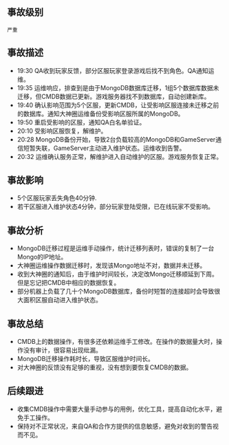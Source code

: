 
## 事故级别

`严重`

## 事故描述

* 19:30 QA收到玩家反馈，部分区服玩家登录游戏后找不到角色。QA通知运维。
* 19:35 运维响应，排查到是由于MongoDB数据库迁移，1组5个数据库数据未迁移，但CMDB数据已更新。游戏服务器找不到数据库，自动创建新库。
* 19:40 确认影响范围为5个区服，更新CMDB，让受影响区服连接未迁移之前的数据库。通知大神圈运维备份受影响区服所属的MongoDB。
* 19:50 重启受影响的区服，通知QA白名单验证。
* 20:10 受影响区服恢复，解维护。
* 20:28 MongoDB备份开始，导致2台负载较高的MongoDB和GameServer通信短暂失联，GameServer主动进入维护状态。运维收到告警。
* 20:32 运维确认服务正常，解维护进入自动维护的区服。游戏服务恢复正常。

## 事故影响

* 5个区服玩家丢失角色40分钟.
* 若干区服进入维护状态4分钟，部分玩家登陆受限，已在线玩家不受影响。

## 事故分析

* MongoDB迁移过程是运维手动操作，统计迁移列表时，错误的复制了一台Mongo的IP地址。
* 大神圈运维操作数据迁移时，发现该Mongo地址不对，数据并未迁移。
* 收到大神圈的通知后，由于维护时间较长，决定改Mongo迁移顺延到下周。但是忘记把CMDB中相应的数据恢复。
* 部分机器上负载了几十个MongoDB数据库，备份时短暂的连接超时会导致很大面积区服自动进入维护状态。

## 事故总结

* CMDB上的数据操作，有很多还依赖运维手工修改。在操作的数据量大时，操作没有审计，很容易出现纰漏。
* MongoDB迁移操作耗时长，导致区服维护时间长。
* 对大神圈的反馈没有足够的重视，没有想到要恢复CMDB的数据。

## 后续跟进

* 收集CMDB操作中需要大量手动参与的用例，优化工具，提高自动化水平，避免手工操作。
* 保持对不正常状况，来自QA和合作方提供的信息敏感，避免对收到的警告视而不见。
